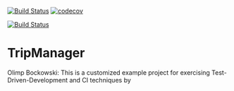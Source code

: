 [![Build Status](https://travis-ci.org/jdajda/tripmanager.svg?branch=master)](https://travis-ci.org/jdajda/tripmanager) [![codecov](https://codecov.io/gh/jdajda/tripmanager/branch/master/graph/badge.svg)](https://codecov.io/gh/jdajda/tripmanager)

[![Build Status](https://travis-ci.org/bockowsk/tripmanager.svg?branch=master)](https://travis-ci.org/bockowsk/tripmanager)

# TripManager
Olimp Bockowski: This is a customized example project for exercising Test-Driven-Development and CI techniques by
